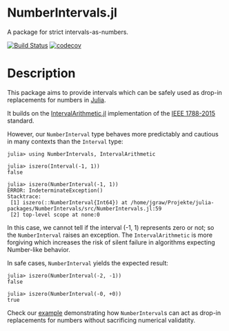 # NumberIntervals.jl

A package for strict intervals-as-numbers.

[![Build Status](https://travis-ci.org/gwater/NumberIntervals.jl.svg?branch=master)](https://travis-ci.org/gwater/NumberIntervals.jl)
[![codecov](https://codecov.io/gh/gwater/NumberIntervals.jl/branch/master/graph/badge.svg)](https://codecov.io/gh/gwater/NumberIntervals.jl)

# Description

This package aims to provide intervals which can be safely used as drop-in replacements for numbers in [Julia](https://julialang.org).

It builds on the [IntervalArithmetic.jl](https://github.com/JuliaIntervals/IntervalArithmetic.jl) implementation of the [IEEE 1788-2015](https://standards.ieee.org/standard/1788-2015.html) standard.

However, our `NumberInterval` type behaves more predictably and cautious in many contexts than the `Interval` type:

```
julia> using NumberIntervals, IntervalArithmetic

julia> iszero(Interval(-1, 1))
false

julia> iszero(NumberInterval(-1, 1))
ERROR: IndeterminateException()
Stacktrace:
 [1] iszero(::NumberInterval{Int64}) at /home/jgraw/Projekte/julia-packages/NumberIntervals/src/NumberIntervals.jl:59
 [2] top-level scope at none:0
```

In this case, we cannot tell if the interval (-1, 1) represents zero or not; so the `NumberInterval` raises an exception. The `IntervalArithmetic` is more forgiving which increases the risk of silent failure in algorithms expecting Number-like behavior.

In safe cases, `NumberInterval` yields the expected result:

```
julia> iszero(NumberInterval(-2, -1))
false

julia> iszero(NumberInterval(-0, +0))
true
```

Check our [example](examples/DifferentialEquationsExample.ipynb) demonstrating how `NumberInterval`s can act as drop-in replacements for numbers without sacrificing numerical validatity.
